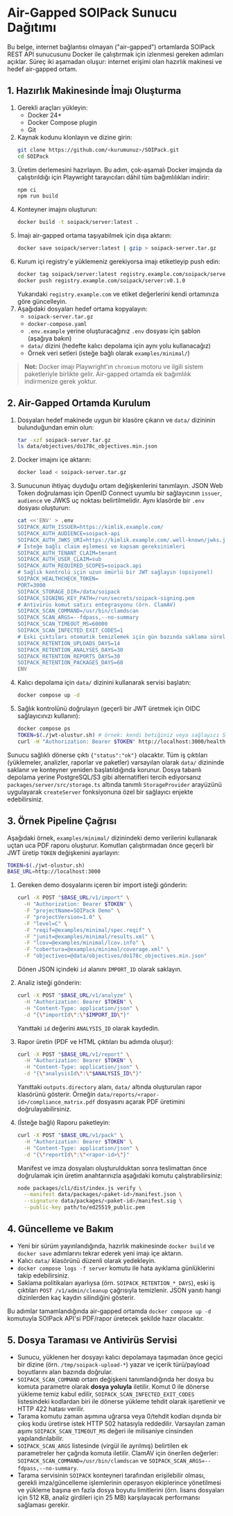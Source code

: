 # Air-Gapped SOIPack Sunucu Dağıtımı

Bu belge, internet bağlantısı olmayan ("air-gapped") ortamlarda SOIPack REST API sunucusunu Docker ile çalıştırmak için izlenmesi gereken adımları açıklar. Süreç iki aşamadan oluşur: internet erişimi olan hazırlık makinesi ve hedef air-gapped ortam.

## 1. Hazırlık Makinesinde İmajı Oluşturma

1. Gerekli araçları yükleyin:
   - Docker 24+
   - Docker Compose plugin
   - Git
2. Kaynak kodunu klonlayın ve dizine girin:
   ```bash
   git clone https://github.com/<kurumunuz>/SOIPack.git
   cd SOIPack
   ```
3. Üretim derlemesini hazırlayın. Bu adım, çok-aşamalı Docker imajında da çalıştırıldığı için Playwright tarayıcıları dâhil tüm bağımlılıkları indirir:
   ```bash
   npm ci
   npm run build
   ```
4. Konteyner imajını oluşturun:
   ```bash
   docker build -t soipack/server:latest .
   ```
5. İmajı air-gapped ortama taşıyabilmek için dışa aktarın:
   ```bash
   docker save soipack/server:latest | gzip > soipack-server.tar.gz
   ```
6. Kurum içi registry'e yüklemeniz gerekiyorsa imajı etiketleyip push edin:
   ```bash
   docker tag soipack/server:latest registry.example.com/soipack/server:v0.1.0
   docker push registry.example.com/soipack/server:v0.1.0
   ```
   Yukarıdaki `registry.example.com` ve etiket değerlerini kendi ortamınıza göre güncelleyin.
7. Aşağıdaki dosyaları hedef ortama kopyalayın:
   - `soipack-server.tar.gz`
   - `docker-compose.yaml`
   - `.env.example` yerine oluşturacağınız `.env` dosyası için şablon (aşağıya bakın)
   - `data/` dizini (hedefte kalıcı depolama için aynı yolu kullanacağız)
   - Örnek veri setleri (isteğe bağlı olarak `examples/minimal/`)

> **Not:** Docker imajı Playwright'ın `chromium` motoru ve ilgili sistem paketleriyle birlikte gelir. Air-gapped ortamda ek bağımlılık indirmenize gerek yoktur.

## 2. Air-Gapped Ortamda Kurulum

1. Dosyaları hedef makinede uygun bir klasöre çıkarın ve `data/` dizininin bulunduğundan emin olun:
   ```bash
   tar -xzf soipack-server.tar.gz
   ls data/objectives/do178c_objectives.min.json
   ```
2. Docker imajını içe aktarın:
   ```bash
   docker load < soipack-server.tar.gz
   ```
3. Sunucunun ihtiyaç duyduğu ortam değişkenlerini tanımlayın. JSON Web Token doğrulaması için OpenID Connect uyumlu bir sağlayıcının `issuer`, `audience` ve JWKS uç noktası belirtilmelidir. Aynı klasörde bir `.env` dosyası oluşturun:
   ```bash
   cat <<'ENV' > .env
   SOIPACK_AUTH_ISSUER=https://kimlik.example.com/
   SOIPACK_AUTH_AUDIENCE=soipack-api
   SOIPACK_AUTH_JWKS_URI=https://kimlik.example.com/.well-known/jwks.json
   # İsteğe bağlı claim eşlemesi ve kapsam gereksinimleri
   SOIPACK_AUTH_TENANT_CLAIM=tenant
   SOIPACK_AUTH_USER_CLAIM=sub
   SOIPACK_AUTH_REQUIRED_SCOPES=soipack.api
   # Sağlık kontrolü için uzun ömürlü bir JWT sağlayın (opsiyonel)
   SOIPACK_HEALTHCHECK_TOKEN=
   PORT=3000
   SOIPACK_STORAGE_DIR=/data/soipack
   SOIPACK_SIGNING_KEY_PATH=/run/secrets/soipack-signing.pem
   # Antivirüs komut satırı entegrasyonu (örn. ClamAV)
   SOIPACK_SCAN_COMMAND=/usr/bin/clamdscan
   SOIPACK_SCAN_ARGS=--fdpass,--no-summary
   SOIPACK_SCAN_TIMEOUT_MS=60000
   SOIPACK_SCAN_INFECTED_EXIT_CODES=1
   # Eski çıktıları otomatik temizlemek için gün bazında saklama süreleri (opsiyonel)
   SOIPACK_RETENTION_UPLOADS_DAYS=14
   SOIPACK_RETENTION_ANALYSES_DAYS=30
   SOIPACK_RETENTION_REPORTS_DAYS=30
   SOIPACK_RETENTION_PACKAGES_DAYS=60
   ENV
   ```
4. Kalıcı depolama için `data/` dizinini kullanarak servisi başlatın:
   ```bash
   docker compose up -d
   ```
5. Sağlık kontrolünü doğrulayın (geçerli bir JWT üretmek için OIDC sağlayıcınızı kullanın):
   ```bash
   docker compose ps
   TOKEN=$(./jwt-olustur.sh) # örnek: kendi betiğiniz veya sağlayıcı SDK'sı
   curl -H "Authorization: Bearer $TOKEN" http://localhost:3000/health
   ```

Sunucu sağlıklı dönerse çıktı `{"status":"ok"}` olacaktır. Tüm iş çıktıları (yüklemeler, analizler, raporlar ve paketler) varsayılan olarak `data/` dizininde saklanır ve konteyner yeniden başlatıldığında korunur. Dosya tabanlı depolama yerine PostgreSQL/S3 gibi alternatifleri tercih ediyorsanız `packages/server/src/storage.ts` altında tanımlı `StorageProvider` arayüzünü uygulayarak `createServer` fonksiyonuna özel bir sağlayıcı enjekte edebilirsiniz.

## 3. Örnek Pipeline Çağrısı

Aşağıdaki örnek, `examples/minimal/` dizinindeki demo verilerini kullanarak uçtan uca PDF raporu oluşturur. Komutları çalıştırmadan önce geçerli bir JWT üretip `TOKEN` değişkenini ayarlayın:

```bash
TOKEN=$(./jwt-olustur.sh)
BASE_URL=http://localhost:3000
```

1. Gereken demo dosyalarını içeren bir import isteği gönderin:
   ```bash
   curl -X POST "$BASE_URL/v1/import" \
     -H "Authorization: Bearer $TOKEN" \
     -F "projectName=SOIPack Demo" \
     -F "projectVersion=1.0" \
     -F "level=C" \
     -F "reqif=@examples/minimal/spec.reqif" \
     -F "junit=@examples/minimal/results.xml" \
     -F "lcov=@examples/minimal/lcov.info" \
     -F "cobertura=@examples/minimal/coverage.xml" \
     -F "objectives=@data/objectives/do178c_objectives.min.json"
   ```
   Dönen JSON içindeki `id` alanını `IMPORT_ID` olarak saklayın.

2. Analiz isteği gönderin:
   ```bash
   curl -X POST "$BASE_URL/v1/analyze" \
     -H "Authorization: Bearer $TOKEN" \
     -H "Content-Type: application/json" \
     -d "{\"importId\":\"$IMPORT_ID\"}"
   ```
   Yanıttaki `id` değerini `ANALYSIS_ID` olarak kaydedin.

3. Rapor üretin (PDF ve HTML çıktıları bu adımda oluşur):
   ```bash
   curl -X POST "$BASE_URL/v1/report" \
     -H "Authorization: Bearer $TOKEN" \
     -H "Content-Type: application/json" \
     -d "{\"analysisId\":\"$ANALYSIS_ID\"}"
   ```
   Yanıttaki `outputs.directory` alanı, `data/` altında oluşturulan rapor klasörünü gösterir. Örneğin `data/reports/<rapor-id>/compliance_matrix.pdf` dosyasını açarak PDF üretimini doğrulayabilirsiniz.

4. (İsteğe bağlı) Raporu paketleyin:
   ```bash
   curl -X POST "$BASE_URL/v1/pack" \
     -H "Authorization: Bearer $TOKEN" \
     -H "Content-Type: application/json" \
     -d "{\"reportId\":\"<rapor-id>\"}"
   ```

   Manifest ve imza dosyaları oluşturulduktan sonra teslimattan önce doğrulamak için üretim anahtarınızla aşağıdaki komutu çalıştırabilirsiniz:

   ```bash
   node packages/cli/dist/index.js verify \
     --manifest data/packages/<paket-id>/manifest.json \
     --signature data/packages/<paket-id>/manifest.sig \
     --public-key path/to/ed25519_public.pem
   ```

## 4. Güncelleme ve Bakım

- Yeni bir sürüm yayınlandığında, hazırlık makinesinde `docker build` ve `docker save` adımlarını tekrar ederek yeni imajı içe aktarın.
- Kalıcı `data/` klasörünü düzenli olarak yedekleyin.
- `docker compose logs -f server` komutu ile hata ayıklama günlüklerini takip edebilirsiniz.
- Saklama politikaları ayarlıysa (örn. `SOIPACK_RETENTION_*_DAYS`), eski iş çıktıları `POST /v1/admin/cleanup` çağrısıyla temizlenir. JSON yanıtı hangi dizinlerden kaç kaydın silindiğini gösterir.

Bu adımlar tamamlandığında air-gapped ortamda `docker compose up -d` komutuyla SOIPack API'si PDF/rapor üretecek şekilde hazır olacaktır.

## 5. Dosya Taraması ve Antivirüs Servisi

- Sunucu, yüklenen her dosyayı kalıcı depolamaya taşımadan önce geçici bir dizine (örn. `/tmp/soipack-upload-*`) yazar ve içerik türü/payload boyutlarını alan bazında doğrular.
- `SOIPACK_SCAN_COMMAND` ortam değişkeni tanımlandığında her dosya bu komuta parametre olarak **dosya yoluyla** iletilir. Komut 0 ile dönerse yükleme temiz kabul edilir, `SOIPACK_SCAN_INFECTED_EXIT_CODES` listesindeki kodlardan biri ile dönerse yükleme tehdit olarak işaretlenir ve HTTP 422 hatası verilir.
- Tarama komutu zaman aşımına uğrarsa veya 0/tehdit kodları dışında bir çıkış kodu üretirse istek HTTP 502 hatasıyla reddedilir. Varsayılan zaman aşımı `SOIPACK_SCAN_TIMEOUT_MS` değeri ile milisaniye cinsinden yapılandırılabilir.
- `SOIPACK_SCAN_ARGS` listesinde (virgül ile ayrılmış) belirtilen ek parametreler her çağrıda komuta iletilir. ClamAV için önerilen değerler: `SOIPACK_SCAN_COMMAND=/usr/bin/clamdscan` ve `SOIPACK_SCAN_ARGS=--fdpass,--no-summary`.
- Tarama servisinin `SOIPACK` konteyneri tarafından erişilebilir olması, gerekli imza/güncelleme işlemlerinin operasyon ekiplerince yönetilmesi ve yükleme başına en fazla dosya boyutu limitlerini (örn. lisans dosyaları için 512 KB, analiz girdileri için 25 MB) karşılayacak performansı sağlaması gerekir.
